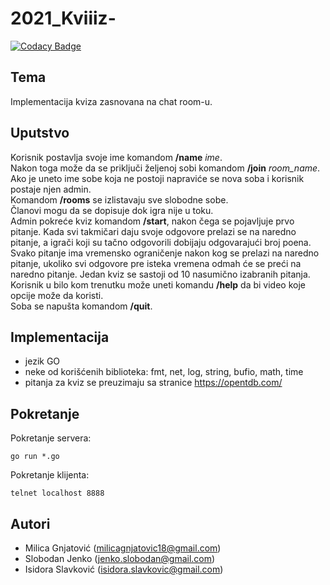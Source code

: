 # 2021_Kviiiz-

[![Codacy Badge](https://api.codacy.com/project/badge/Grade/5e0b674ea3cb439e8079e0b2a901ebe7)](https://app.codacy.com/gh/matf-pp/2021_Kviiiz-?utm_source=github.com&utm_medium=referral&utm_content=matf-pp/2021_Kviiiz-&utm_campaign=Badge_Grade_Settings)

## Tema
Implementacija kviza zasnovana na chat room-u.

## Uputstvo
Korisnik postavlja svoje ime komandom **/name** *ime*.  
Nakon toga može da se priključi željenoj sobi komandom **/join** *room_name*. Ako je uneto ime sobe koja ne postoji napraviće se nova soba i korisnik postaje njen admin.  
Komandom **/rooms** se izlistavaju sve slobodne sobe.  
Članovi mogu da se dopisuje dok igra nije u toku.  
Admin pokreće kviz komandom **/start**, nakon čega se pojavljuje prvo pitanje. Kada svi takmičari daju svoje odgovore prelazi se na naredno pitanje, a igrači koji su tačno odgovorili dobijaju odgovarajući broj poena. Svako pitanje ima vremensko ograničenje nakon kog se prelazi na naredno pitanje, ukoliko svi odgovore pre isteka vremena odmah će se preći na naredno pitanje.
Jedan kviz se sastoji od 10 nasumično izabranih pitanja.  
Korisnik u bilo kom trenutku može uneti komandu **/help** da bi video koje opcije može da koristi.  
Soba se napušta komandom **/quit**.

## Implementacija
* jezik GO
* neke od korišćenih biblioteka: fmt, net, log, string, bufio, math, time 
* pitanja za kviz se preuzimaju sa stranice https://opentdb.com/

## Pokretanje

Pokretanje servera:
```
go run *.go
```
Pokretanje klijenta: 
```
telnet localhost 8888
```

 
## Autori
* Milica Gnjatović (milicagnjatovic18@gmail.com)
* Slobodan Jenko (jenko.slobodan@gmail.com)
* Isidora Slavković (isidora.slavkovic@gmail.com)
